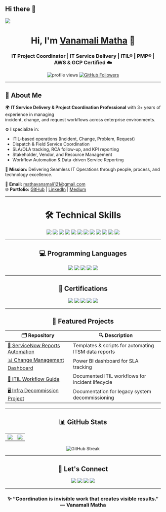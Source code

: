 ## Hi there 👋

<!-- GitHub Banner -->
![](https://raw.githubusercontent.com/vanamalimatha123/vanamalimatha123/main/github_banner.png)

<h1 align="center">Hi, I'm <a href="https://www.linkedin.com/in/vanamalimatha123" target="_blank">Vanamali Matha</a> 👋</h1>
<h3 align="center">IT Project Coordinator | IT Service Delivery | ITIL® | PMP® | AWS & GCP Certified ☁️</h3>

<p align="center">
  <img src="https://komarev.com/ghpvc/?username=vanamalimatha123&label=Profile%20Views&color=0e75b6&style=flat" alt="profile views" /> 
  <a href="https://github.com/vanamalimatha123?tab=followers"><img src="https://img.shields.io/github/followers/vanamalimatha123?label=Followers&style=social" alt="GitHub Followers"></a>
</p>

---

## 💫 About Me

🌍 **IT Service Delivery & Project Coordination Professional** with 3+ years of experience in managing  
incident, change, and request workflows across enterprise environments.  

⚙️ I specialize in:
- ITIL-based operations (Incident, Change, Problem, Request)
- Dispatch & Field Service Coordination  
- SLA/OLA tracking, RCA follow-up, and KPI reporting  
- Stakeholder, Vendor, and Resource Management  
- Workflow Automation & Data-driven Service Reporting  

🎯 **Mission:** Delivering Seamless IT Operations through people, process, and technology excellence.  

📩 **Email:** [mathavanamali121@gmail.com](mailto:mathavanamali121@gmail.com)  
🌐 **Portfolio:** [GitHub](https://github.com/vanamalimatha123) | [LinkedIn](https://www.linkedin.com/in/vanamalimatha123) | [Medium](https://medium.com/@mathavanamali121)

---

<h1 align="center">🛠️ Technical Skills</h1>

<p align="center">
<img src="https://img.shields.io/badge/ServiceNow-013243?style=for-the-badge&logo=servicenow&logoColor=white"/>
<img src="https://img.shields.io/badge/Jira-0052CC?style=for-the-badge&logo=jira&logoColor=white"/>
<img src="https://img.shields.io/badge/Ivanti-E31E26?style=for-the-badge&logoColor=white"/>
<img src="https://img.shields.io/badge/Dynatrace-1496FF?style=for-the-badge&logo=dynatrace&logoColor=white"/>
<img src="https://img.shields.io/badge/Power%20BI-F2C811?style=for-the-badge&logo=powerbi&logoColor=black"/>
<img src="https://img.shields.io/badge/Excel-217346?style=for-the-badge&logo=microsoft-excel&logoColor=white"/>
<img src="https://img.shields.io/badge/SharePoint-0078D4?style=for-the-badge&logo=microsoft-sharepoint&logoColor=white"/>
<img src="https://img.shields.io/badge/AWS-FF9900?style=for-the-badge&logo=amazonaws&logoColor=white"/>
<img src="https://img.shields.io/badge/GCP-4285F4?style=for-the-badge&logo=googlecloud&logoColor=white"/>
<img src="https://img.shields.io/badge/MS%20Office-0078D4?style=for-the-badge&logo=microsoft-office&logoColor=white"/>
<img src="https://img.shields.io/badge/Tekumo-000000?style=for-the-badge&logoColor=white"/>
<img src="https://img.shields.io/badge/FieldNation-0052CC?style=for-the-badge&logoColor=white"/>
</p>

---

<h2 align="center">💻 Programming Languages</h2>

<p align="center">
<img src="https://img.shields.io/badge/C-00599C?style=for-the-badge&logo=c&logoColor=white"/>
<img src="https://img.shields.io/badge/Java-ED8B00?style=for-the-badge&logo=java&logoColor=white"/>
<img src="https://img.shields.io/badge/HTML5-E34F26?style=for-the-badge&logo=html5&logoColor=white"/>
<img src="https://img.shields.io/badge/CSS3-1572B6?style=for-the-badge&logo=css3&logoColor=white"/>
<img src="https://img.shields.io/badge/JavaScript-F7DF1E?style=for-the-badge&logo=javascript&logoColor=black"/>
</p>

---

<h2 align="center">🏅 Certifications</h2>

<p align="center">
<img src="https://img.shields.io/badge/ITIL®%20v4%20Foundation-6C63FF?style=for-the-badge&logo=itil&logoColor=white"/>
<img src="https://img.shields.io/badge/Project%20Management%20Foundations-0078D4?style=for-the-badge&logo=project&logoColor=white"/>
<img src="https://img.shields.io/badge/AWS%20Certified%20Practitioner-FF9900?style=for-the-badge&logo=amazonaws&logoColor=white"/>
<img src="https://img.shields.io/badge/AWS%20Solutions%20Architect-232F3E?style=for-the-badge&logo=amazonaws&logoColor=white"/>
<img src="https://img.shields.io/badge/GCP%20Associate%20Engineer-4285F4?style=for-the-badge&logo=googlecloud&logoColor=white"/>
</p>

---

<h2 align="center">📂 Featured Projects</h2>

| 🗂️ Repository | 🔍 Description |
|---------------|----------------|
| [🧾 ServiceNow Reports Automation](https://github.com/vanamalimatha123/ServiceNow-Reports-Automation) | Templates & scripts for automating ITSM data reports |
| [📊 Change Management Dashboard](https://github.com/vanamalimatha123/Change-Management-Dashboard) | Power BI dashboard for SLA tracking |
| [📘 ITIL Workflow Guide](https://github.com/vanamalimatha123/Incident-Workflow-Guide) | Documented ITIL workflows for incident lifecycle |
| [🖥️ Infra Decommission Project](https://github.com/vanamalimatha123/Infra-Decommission-Project) | Documentation for legacy system decommissioning |

---

<h2 align="center">📊 GitHub Stats</h2>

<table align="center">
  <tr>
    <td><img src="https://github-readme-stats.vercel.app/api?username=vanamalimatha123&show_icons=true&theme=blueberry" /></td>
    <td><img src="https://github-readme-stats.vercel.app/api/top-langs/?username=vanamalimatha123&layout=compact&theme=blueberry" /></td>
  </tr>
</table>

<div align="center">
<p><img src="https://github-readme-streak-stats.herokuapp.com/?user=vanamalimatha123&theme=blueberry" alt="GitHub Streak" /></p>
</div>

---

<h2 align="center">📱 Let's Connect</h2>

<p align="center">
  <a href="https://www.linkedin.com/in/vanamalimatha123"><img src="https://img.shields.io/badge/LinkedIn-0077B5?style=for-the-badge&logo=linkedin&logoColor=white"/></a>
  <a href="https://medium.com/@mathavanamali121"><img src="https://img.shields.io/badge/Medium-000000?style=for-the-badge&logo=medium&logoColor=white"/></a>
  <a href="mailto:mathavanamali121@gmail.com"><img src="https://img.shields.io/badge/Gmail-D14836?style=for-the-badge&logo=gmail&logoColor=white"/></a>
  <a href="https://github.com/vanamalimatha123"><img src="https://img.shields.io/badge/GitHub-181717?style=for-the-badge&logo=github&logoColor=white"/></a>
</p>

---

<h3 align="center">✨ “Coordination is invisible work that creates visible results.” — Vanamali Matha</h3>
<!--
**vanamalimatha123/vanamalimatha123** is a ✨ _special_ ✨ repository because its `README.md` (this file) appears on your GitHub profile.

Here are some ideas to get you started:

- 🔭 I’m currently working on ...
- 🌱 I’m currently learning ...
- 👯 I’m looking to collaborate on ...
- 🤔 I’m looking for help with ...
- 💬 Ask me about ...
- 📫 How to reach me: ...
- 😄 Pronouns: ...
- ⚡ Fun fact: ...
-->
